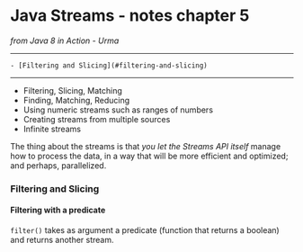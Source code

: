 # Java Streams - notes chapter 5

*from Java 8 in Action - Urma*

---

<!-- TOC -->
    - [Filtering and Slicing](#filtering-and-slicing)
<!-- /TOC -->

---

* Filtering, Slicing, Matching
* Finding, Matching, Reducing
* Using numeric streams such as ranges of numbers
* Creating streams from multiple sources
* Infinite streams

The thing about the streams is that *you let the Streams API itself* manage how to process the data, in a way that will be more efficient and optimized; and perhaps, parallelized.  

### Filtering and Slicing  
  
#### Filtering with a predicate  
  
`filter()` takes as argument a predicate (function that returns a boolean) and returns another stream. 